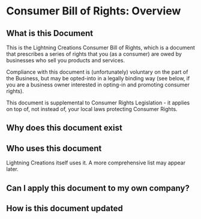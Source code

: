 # Consumer Bill of Rights: Overview

## What is this Document

This is the Lightning Creations Consumer Bill of Rights, which is a document that prescribes a series of rights that you (as a consumer) are owed by businesses who sell you products and services.

Compliance with this document is (unfortunately) voluntary on the part of the Business, but may be opted-into in a legally binding way (see below, if you are a business owner interested in opting-in and promoting consumer rights).

This document is supplemental to Consumer Rights Legislation - it applies on top of, not instead of, your local laws protecting Consumer Rights.

## Why does this document exist

## Who uses this document

Lightning Creations itself uses it. A more comprehensive list may appear later.

## Can I apply this document to my own company?

## How is this document updated